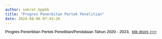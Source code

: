 ```yaml
---
author: sekret.bppkb
title: "Progres Penerbitan Pertek Penelitian"
date: 2024-08-06 07:43:26
---
```

<p class="MsoNormal" style="margin-bottom: 0cm; line-height: 1.1;"><span style="font-size: 10pt; font-family: arial, helvetica, sans-serif;"><span style="line-height: 107%; color: black;"><span style="vertical-align: inherit;"><span style="vertical-align: inherit;">Progres Penerbitan Pertek Penelitian/Pendataan Tahun 2020 - 2023,&nbsp; </span></span></span><span style="line-height: 107%;"><a style="font-variant-ligatures: normal; font-variant-caps: normal; orphans: 2; text-align: start; widows: 2; -webkit-text-stroke-width: 0px; word-spacing: 0px;" href="https://drive.google.com/file/d/1HQ2t4T59qiVIqSVV7QUMW_cJvckC4mBP/view?usp=sharing"><span style="vertical-align: inherit;"><span style="vertical-align: inherit;">klik disini &gt;&gt;&gt;</span></span></a></span></span></p>
